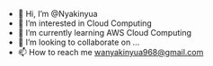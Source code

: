 - 👋 Hi, I’m @Nyakinyua
- 👀 I’m interested in Cloud Computing
- 🌱 I’m currently learning AWS Cloud Computing
- 💞️ I’m looking to collaborate on ...
- 📫 How to reach me wanyakinyua968@gmail.com

<!---
Nyakinyua/Nyakinyua is a ✨ special ✨ repository because its `README.md` (this file) appears on your GitHub profile.
You can click the Preview link to take a look at your changes.
--->
